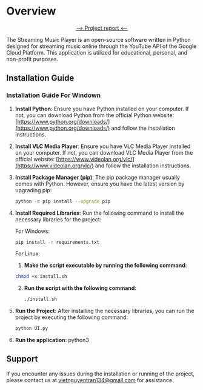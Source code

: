 # Overview
<p align="center"><a href="https://drive.google.com/viewerng/viewer?url=https://drive.google.com/file/d/1NT0Q_DQfSS3awha7aHJcNGspgYc_7uqw/view">-->   Project report   <--</a></p>

The Streaming Music Player is an open-source software written in Python designed for streaming music online through the YouTube API of the Google Cloud Platform. 
This application is utilized for educational, personal, and non-profit purposes.

## Installation Guide
### Installation Guide For Windown
1. **Install Python**: Ensure you have Python installed on your computer. If not, you can download Python from the official Python website: [https://www.python.org/downloads/](https://www.python.org/downloads/) and follow the installation instructions.

2. **Install VLC Media Player**: Ensure you have VLC Media Player installed on your computer. If not, you can download VLC Media Player from the official website: [https://www.videolan.org/vlc/](https://www.videolan.org/vlc/) and follow the installation instructions.

3. **Install Package Manager (pip)**: The pip package manager usually comes with Python. However, ensure you have the latest version by upgrading pip:
    ```bash
    python -m pip install --upgrade pip
    ```

4. **Install Required Libraries**: Run the following command to install the necessary libraries for the project:

    For Windows:
    ```bash
    pip install -r requirements.txt
    ```
    
    For Linux:
   1. **Make the script executable by running the following command**: 
   ```bash
   chmod +x install.sh
   ```
   2. **Run the script with the following command**: 
       ```bash
      ./install.sh
      ```

5. **Run the Project**: After installing the necessary libraries, you can run the project by executing the following command:
    ```bash
    python UI.py
    ```

3. **Run the application**: python3 
## Support

If you encounter any issues during the installation or running of the project, please contact us at vietnguyentran134@gmail.com for assistance.
